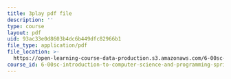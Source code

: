 ```yaml
---
title: 3play pdf file
description: ''
type: course
layout: pdf
uid: 93ac33e0d8603b4dc6b449dfc82966b1
file_type: application/pdf
file_location: >-
  https://open-learning-course-data-production.s3.amazonaws.com/6-00sc-introduction-to-computer-science-and-programming-spring-2011/93ac33e0d8603b4dc6b449dfc82966b1_Mx0uXIBD-yA.pdf
course_id: 6-00sc-introduction-to-computer-science-and-programming-spring-2011
---
```

